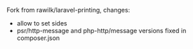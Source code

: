 Fork from rawilk/laravel-printing, changes:

- allow to set sides
- psr/http-message and php-http/message versions fixed in composer.json
